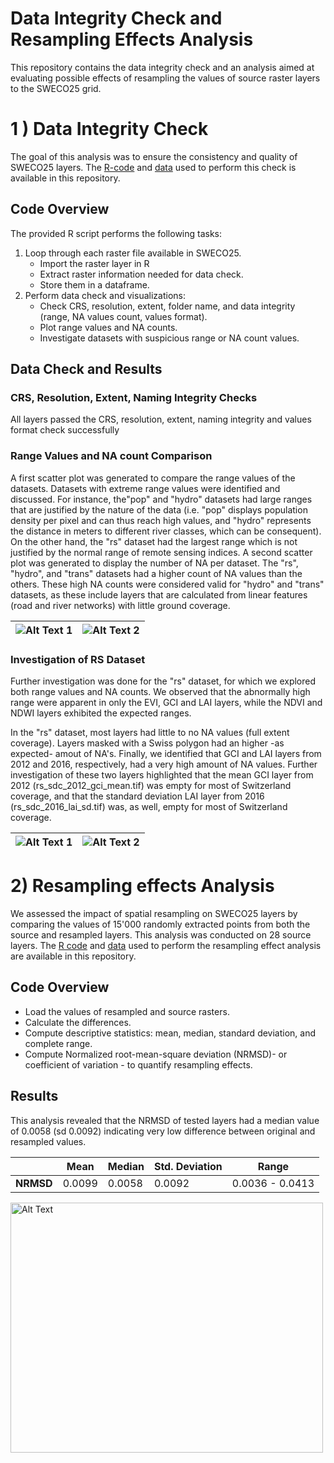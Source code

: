 # Data Integrity Check and Resampling Effects Analysis

This repository contains the data integrity check and an analysis aimed at evaluating possible effects of resampling the values of source raster layers to the SWECO25 grid. 

# 1 ) Data Integrity Check 

The goal of this analysis was to ensure the consistency and quality of SWECO25 layers. The [R-code](https://github.com/NKulling/SWECO25/blob/main/database_validation/script/database_validation.R) and [data](https://github.com/NKulling/SWECO25/blob/main/database_validation/result_dataframe/info_df.rds) used to perform this check is available in this repository. 

## Code Overview

The provided R script performs the following tasks:

1. Loop through each raster file available in SWECO25.
   - Import the raster layer in R
   - Extract raster information needed for data check.
   - Store them in a dataframe.
2. Perform data check and visualizations:
   - Check CRS, resolution, extent, folder name, and data integrity (range, NA values count, values format).
   - Plot range values and NA counts.
   - Investigate datasets with suspicious range or NA count values.

## Data Check and Results

### CRS, Resolution, Extent, Naming Integrity Checks

All layers passed the CRS, resolution, extent, naming integrity and values format check successfully

### Range Values  and NA count Comparison

A first scatter plot was generated to compare the range values of the datasets. Datasets with extreme range values were identified and discussed. For instance, the"pop" and "hydro" datasets had large ranges that are justified by the nature of the data (i.e. "pop" displays population density per pixel and can thus reach high values, and "hydro" represents the distance in meters to different river classes, which can be consequent). On the other hand, the "rs" dataset had the largest range which is not justified by the normal range of remote sensing indices.
A second scatter plot was generated to display the number of NA  per dataset.  The "rs", "hydro", and "trans" datasets had a higher count of  NA values than the others. These high NA counts were considered valid for "hydro" and "trans" datasets, as these include layers that are calculated from linear features (road and river networks) with little ground coverage. 


| ![Alt Text 1](https://github.com/NKulling/SWECO25/blob/main/database_validation/figures/scatterplot_range.jpg) | ![Alt Text 2](https://github.com/NKulling/SWECO25/blob/main/database_validation/figures/scatterplot_NAcount.jpg) |
|:---:|:---:|


### Investigation of RS Dataset

Further investigation was done for the "rs" dataset, for which we explored both range values and NA counts. We observed that the abnormally high range were apparent in only the EVI, GCI and LAI layers, while the NDVI and NDWI layers exhibited the expected ranges.

In the "rs" dataset, most layers had little to no NA values (full extent coverage). Layers masked with a Swiss polygon had an higher -as expected- amout of NA's. Finally, we identified that GCI and LAI layers from 2012 and 2016, respectively, had a very high amount of NA values. Further investigation of these two layers highlighted that the mean GCI layer from 2012 (rs_sdc_2012_gci_mean.tif) was empty for most of Switzerland coverage, and that the standard deviation LAI layer from 2016 (rs_sdc_2016_lai_sd.tif) was, as well, empty for most of Switzerland coverage. 

| ![Alt Text 1](https://github.com/NKulling/SWECO25/blob/main/database_validation/figures/scatterplot_range_RS.jpg) | ![Alt Text 2](https://github.com/NKulling/SWECO25/blob/main/database_validation/figures/scatterplot_NA_count_RS.jpg) |
|:---:|:---:|

# 2) Resampling effects Analysis

We assessed the impact of spatial resampling on SWECO25 layers by comparing the values of 15'000 randomly extracted points from both the source and resampled layers. This analysis was conducted on 28 source layers. The [R code](https://github.com/NKulling/SWECO25/blob/main/database_validation/script/resampling_impact_analysis.R) and [data](https://github.com/NKulling/SWECO25/blob/main/database_validation/data/data.zip) used to perform the resampling effect analysis are available in this repository. 

## Code Overview

- Load the values of resampled and source rasters.
- Calculate the differences.
- Compute descriptive statistics: mean, median, standard deviation, and complete range.
- Compute Normalized root-mean-square deviation (NRMSD)- or coefficient of variation - to quantify resampling effects.
  
##  Results

This analysis revealed that the NRMSD of tested layers had a median value of 0.0058 (sd 0.0092) indicating very low difference between original and resampled values. 

|         |    Mean    |  Median   | Std. Deviation |      Range       |
|---------|------------|-----------|----------------|------------------|
| **NRMSD** |  0.0099    |  0.0058   |      0.0092    | 0.0036 - 0.0413 |



<img src="https://github.com/NKulling/SWECO25/blob/main/database_validation/figures/scatterplot_NRMSD.jpg" alt="Alt Text" width=500 height=400>

